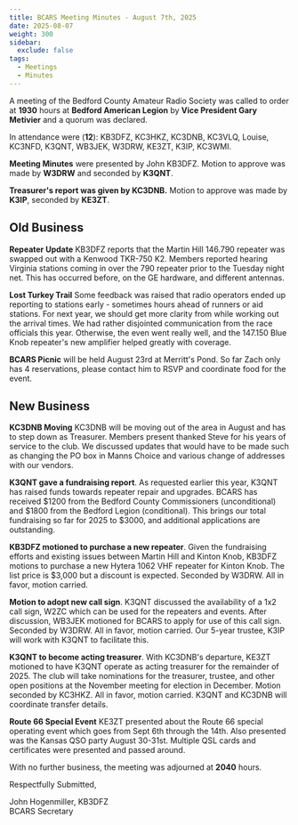 ```yaml
---
title: BCARS Meeting Minutes - August 7th, 2025
date: 2025-08-07
weight: 300
sidebar:
  exclude: false
tags:
  - Meetings
  - Minutes
---
```


A meeting of the Bedford County Amateur Radio Society was called to order at **1930** hours at **Bedford American Legion** by **Vice President Gary Metivier** and a quorum was declared.

In attendance were (**12**): <!--more--> KB3DFZ, KC3HKZ, KC3DNB, KC3VLQ, Louise, KC3NFD, K3QNT, WB3JEK, W3DRW, KE3ZT, K3IP, KC3WMI.

**Meeting Minutes** were presented by John KB3DFZ. Motion to approve was made by **W3DRW** and seconded by **K3QNT**.

**Treasurer's report was given by KC3DNB.**  Motion to approve was made by **K3IP**, seconded by **KE3ZT**.

## Old Business

**Repeater Update** KB3DFZ reports that the Martin Hill 146.790 repeater was swapped out with a Kenwood TKR-750 K2. Members reported hearing Virginia stations coming in over the 790 repeater prior to the Tuesday night net.  This has occurred before, on the GE hardware, and different antennas. 

**Lost Turkey Trail** Some feedback was raised that radio operators ended up reporting to stations early - sometimes hours ahead of runners or aid stations. For next year, we should get more clarity from while working out the arrival times. We had rather disjointed communication from the race officials this year. Otherwise, the even went really well, and the 147.150 Blue Knob repeater's new amplifier helped greatly with coverage.

**BCARS Picnic** will be held August 23rd at Merritt's Pond. So far Zach only has 4 reservations, please contact him to RSVP and coordinate food for the event.

## New Business

**KC3DNB Moving** KC3DNB will be moving out of the area in August and has to step down as Treasurer. Members present thanked Steve for his years of service to the club. We discussed updates that would have to be made such as changing the PO box in Manns Choice and various change of addresses with our vendors.

**K3QNT gave a fundraising report**.  As requested earlier this year, K3QNT has raised funds towards repeater repair and upgrades. BCARS has received $1200 from the Bedford County Commissioners (unconditional) and $1800 from the Bedford Legion (conditional). This brings our total fundraising so far for 2025 to $3000, and additional applications are outstanding.

**KB3DFZ motioned to purchase a new repeater**. Given the fundraising efforts and existing issues between Martin Hill and Kinton Knob, KB3DFZ motions to purchase a new Hytera 1062 VHF repeater for Kinton Knob. The list price is $3,000 but a discount is expected. Seconded by W3DRW.  All in favor, motion carried.

**Motion to adopt new call sign**. K3QNT discussed the availability of a 1x2 call sign, W2ZC which can be used for the repeaters and events. After discussion, WB3JEK motioned for BCARS to apply for use of this call sign. Seconded by W3DRW. All in favor, motion carried. Our 5-year trustee, K3IP will work with K3QNT to facilitate this.

**K3QNT to become acting treasurer**.  With KC3DNB's departure, KE3ZT motioned to have K3QNT operate as acting treasurer for the remainder of 2025. The club will take nominations for the treasurer, trustee, and other open positions at the November meeting for election in December. Motion seconded by KC3HKZ. All in favor, motion carried. K3QNT and KC3DNB will coordinate transfer details.

**Route 66 Special Event** KE3ZT presented about the Route 66 special operating event which goes from Sept 6th through the 14th. Also presented was the Kansas QSO party August 30-31st.  Multiple QSL cards and certificates were presented and passed around.


With no further business, the meeting was adjourned at **2040** hours.

Respectfully Submitted,  


John Hogenmiller, KB3DFZ  
BCARS Secretary
